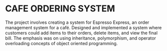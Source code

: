 # CAFE ORDERING SYSTEM
 The project involves creating a system for Espresso Express, an order management
 system for a café. Designed and implemented a system where customers
 could add items to their orders, delete items, and view the final bill. The emphasis was on using
 inheritance, polymorphism, and operator overloading concepts of object oriented programming.
